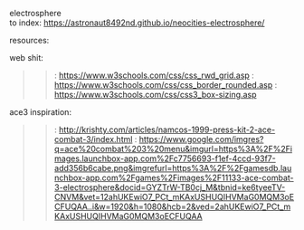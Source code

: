 electrosphere<br>
to index: https://astronaut8492nd.github.io/neocities-electrosphere/

resources:

web shit: 
  > >: https://www.w3schools.com/css/css_rwd_grid.asp
  > >: https://www.w3schools.com/css/css_border_rounded.asp
  > >: https://www.w3schools.com/css/css3_box-sizing.asp

ace3 inspiration:
  > >: http://krishty.com/articles/namcos-1999-press-kit-2-ace-combat-3/index.html
  > >: https://www.google.com/imgres?q=ace%20combat%203%20menu&imgurl=https%3A%2F%2Fimages.launchbox-app.com%2Fc7756693-f1ef-4ccd-93f7-add356b6cabe.png&imgrefurl=https%3A%2F%2Fgamesdb.launchbox-app.com%2Fgames%2Fimages%2F11133-ace-combat-3-electrosphere&docid=GYZTrW-TB0cj_M&tbnid=ke6tyeeTV-CNVM&vet=12ahUKEwiO7_PCt_mKAxUSHUQIHVMaG0MQM3oECFUQAA..i&w=1920&h=1080&hcb=2&ved=2ahUKEwiO7_PCt_mKAxUSHUQIHVMaG0MQM3oECFUQAA
